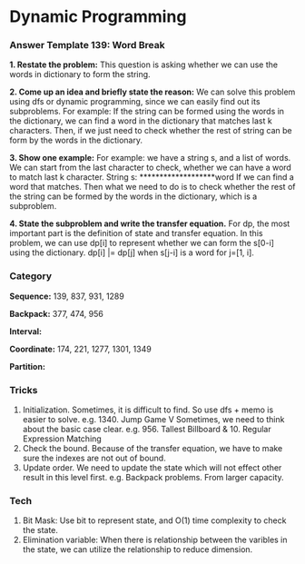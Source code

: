 # Dynamic Programming

### Answer Template 139: Word Break

**1. Restate the problem:**
This question is asking whether we can use the words in dictionary to form the string.

**2. Come up an idea and briefly state the reason:** 
We can solve this problem using dfs or dynamic programming, since we can easily find out its subproblems.
For example: If the string can be formed using the words in the dictionary, we can find a word in the dictionary that matches last k characters. Then, if we just need to check whether the rest of string can be form by the words in the dictionary. 

**3. Show one example:**
For example: we have a string s, and a list of words. We can start from the last character to check, whether we can have a word to match last k character. 
String s: *******************word
If we can find a word that matches. Then what we need to do is to check whether the rest of the string can be formed by the words in the dictionary, which is a subproblem.

**4. State the subproblem and write the transfer equation.**
For dp, the most important part is the definition of state and transfer equation. 
In this problem, we can use dp[i] to represent whether we can form the s[0-i] using the dictionary.
dp[i] |= dp[j] when s[j-i] is a word for j=[1, i].


### Category

**Sequence:** 139, 837, 931, 1289

**Backpack:** 377, 474, 956

**Interval:** 

**Coordinate:** 174, 221, 1277, 1301, 1349

**Partition:** 



### Tricks
1. Initialization. 
Sometimes, it is difficult to find. So use dfs + memo is easier to solve. e.g. 1340. Jump Game V
Sometimes, we need to think about the basic case clear. e.g. 956. Tallest Billboard & 10. Regular Expression Matching
2. Check the bound. 
Because of the transfer equation, we have to make sure the indexes are not out of bound. 
3. Update order.
We need to update the state which will not effect other result in this level first. e.g. Backpack problems. From larger capacity. 

### Tech
1. Bit Mask: 
Use bit to represent state, and O(1) time complexity to check the state.
2. Elimination variable:
When there is relationship between the varibles in the state, we can utilize the relationship to reduce dimension.